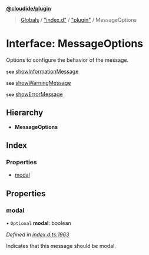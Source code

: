 **[@cloudide/plugin](../README.md)**

> [Globals](../README.md) / ["index.d"](../modules/_index_d_.md) / ["plugin"](../modules/_index_d_._plugin_.md) / MessageOptions

# Interface: MessageOptions

Options to configure the behavior of the message.

**`see`** [showInformationMessage](#window.showInformationMessage)

**`see`** [showWarningMessage](#window.showWarningMessage)

**`see`** [showErrorMessage](#window.showErrorMessage)

## Hierarchy

* **MessageOptions**

## Index

### Properties

* [modal](_index_d_._plugin_.messageoptions.md#modal)

## Properties

### modal

• `Optional` **modal**: boolean

*Defined in [index.d.ts:1963](https://github.com/shuyaqian/cloudide-plugin-api/blob/9d985be/index.d.ts#L1963)*

Indicates that this message should be modal.

